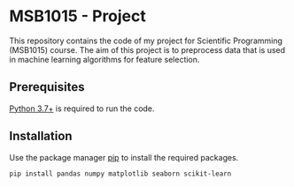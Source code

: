 # MSB1015 - Project
This repository contains the code of my project for Scientific Programming (MSB1015) course. The aim of this project is to preprocess data that is used in machine learning algorithms for feature selection.

## Prerequisites
[Python 3.7+](https://www.python.org/downloads/) is required to run the code.

## Installation
Use the package manager [pip](https://pip.pypa.io/en/stable/) to install the required packages.
```bash
pip install pandas numpy matplotlib seaborn scikit-learn
```


